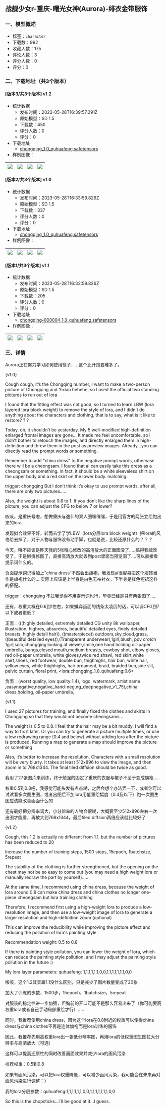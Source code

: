 ## 战舰少女r-重庆-曙光女神(Aurora)-绯衣金带服饰
### 一、模型概述

- 标签：`character`
- 下载数：992
- 收藏人数：175
- 评论人数：3
- 评分人数：0
- 评分：0

### 二、下载地址（共3个版本）

#### [版本3/共3个版本] v1.2

- 统计数据
  - 发布时间：2023-05-28T16:39:57.091Z
  - 原始模型：SD 1.5
  - 下载数：450
  - 评分人数：0
  - 评分：0
- 下载地址
  - [chongqing_1.0_quhuafeng.safetensors](https://civitai.com/api/download/models/83870)
- 样例图像：

| <img src="https://image.civitai.com/xG1nkqKTMzGDvpLrqFT7WA/d38122f5-c64c-484a-aad5-455c7a91ca3f/width=450/1260059.jpeg" /> | <img src="https://image.civitai.com/xG1nkqKTMzGDvpLrqFT7WA/5a76427d-0e8c-4a6d-bd5d-d146061489e3/width=450/946537.jpeg" /> | <img src="https://image.civitai.com/xG1nkqKTMzGDvpLrqFT7WA/3b9b67eb-861f-4ca3-94c8-cea42e3d5565/width=450/946538.jpeg" /> | <img src="https://image.civitai.com/xG1nkqKTMzGDvpLrqFT7WA/670b9b5f-4b76-4cc3-b9e5-92f2604034b4/width=450/946536.jpeg" /> |
| ---- | ---- | ---- | ---- |

#### [版本2/共3个版本] v1.0

- 统计数据
  - 发布时间：2023-05-28T16:33:59.826Z
  - 原始模型：SD 1.5
  - 下载数：337
  - 评分人数：0
  - 评分：0
- 下载地址
  - [chongqing_1.0_quhuafeng.safetensors](https://civitai.com/api/download/models/76186)
- 样例图像：

| <img src="https://image.civitai.com/xG1nkqKTMzGDvpLrqFT7WA/79ffbe16-a696-420e-80fa-a5a4b8cd1568/width=450/852541.jpeg" /> | <img src="https://image.civitai.com/xG1nkqKTMzGDvpLrqFT7WA/400bf787-d814-4170-9c63-b41495ef321b/width=450/852537.jpeg" /> | <img src="https://image.civitai.com/xG1nkqKTMzGDvpLrqFT7WA/021f65a8-2f83-43c1-8f37-34c148276a91/width=450/852530.jpeg" /> | <img src="https://image.civitai.com/xG1nkqKTMzGDvpLrqFT7WA/4913f968-e79e-480f-817b-25e081a8d13b/width=450/852532.jpeg" /> |
| ---- | ---- | ---- | ---- |

#### [版本1/共3个版本] v1.1

- 统计数据
  - 发布时间：2023-05-28T16:33:59.826Z
  - 原始模型：SD 1.5
  - 下载数：205
  - 评分人数：0
  - 评分：0
- 下载地址
  - [chongqing-000004_1.0_quhuafeng.safetensors](https://civitai.com/api/download/models/83404)
- 样例图像：

| <img src="https://image.civitai.com/xG1nkqKTMzGDvpLrqFT7WA/36b44316-93e2-41c4-a05e-0d2aaf7a6ab0/width=450/940579.jpeg" /> | <img src="https://image.civitai.com/xG1nkqKTMzGDvpLrqFT7WA/4c45c855-ef94-4b98-9f9f-3a3647aceebe/width=450/940581.jpeg" /> | <img src="https://image.civitai.com/xG1nkqKTMzGDvpLrqFT7WA/57635fb7-5b7c-49a2-a133-a15305c0ce7a/width=450/940578.jpeg" /> | <img src="https://image.civitai.com/xG1nkqKTMzGDvpLrqFT7WA/89f85427-0978-490b-be9c-4f6c0a0f2f3b/width=450/940582.jpeg" /> |
| ---- | ---- | ---- | ---- |


### 三、详情
<p>Aurora正在努力学习如何使用筷子……这个比开炮要难多了。</p><p></p><p>{v1.0}</p><p>Cough cough, it’s the Chongqing number, I want to make a two-person picture of Chongqing and Yixian hehehe, so I used the official two standing pictures to run out of lora</p><p>I found that the fitting effect was not good, so I turned to learn LBW (lora layered lora block weight) to remove the style of lora, and I didn’t do anything about the characters and clothing, that is to say, what is it like to restore? ? ?</p><p>Today, oh, it shouldn’t be yesterday. My 5 well-modified high-definition enlarged frontal images are gone... It made me feel uncomfortable, so I didn’t bother to retouch the images, and directly enlarged them in high-definition and threw them in the post as preview images. Already...you can directly read the prompt words or something.</p><p>Remember to add "china dress" to the negative prompt words, otherwise there will be a cheongsam. I found that ai can easily take this dress as a cheongsam or something. In fact, it should be a white sleeveless shirt on the upper body and a red skirt on the lower body. matching.</p><p>trigger: chongqing But I don’t think it’s okay to use prompt words, after all, there are only two pictures.....</p><p>Also, the weight is about 0.6 to 1. If you don’t like the sharp lines of the picture, you can adjust the CFG to below 7 or lower?</p><p></p><p>咳咳，是重庆号啦，想做重庆与逸仙的双人图嘿嘿嘿，于是用官方的两张立绘跑出来的lora</p><p>发现拟合效果不好，转而去学了学LBW（lora分层lora block weight）把lora的风格给去掉了，对于人物与服饰没有动手脚，也就是说，比较还原什么的？？？</p><p>今天，哦不应该是昨天我的5张精心修改的高清放大的正面图没了.....搞得我贼难受了，于是懒得修图了，直接高清放大就丢到post里面当预览图了....可以直接看提示词什么的。</p><p>负面提示词记得加上”china dress“不然会出旗袍，我发现ai很容易把这个服饰当作是旗袍什么的....实际上应该是上半身是白色无袖衬衣，下半身是红色短裙这样的搭配。</p><p>trigger：chongqing 不过我觉得不用提示词也行，毕竟已经是只有两张图了.....</p><p>还有，权重大概在0.6到1左右，如果嫌弃画面的线条太凌厉的话，可以调CFG到7以下或者更低？</p><p></p><p>正面：(((highly detailed, extremely detailed CG unity 8k wallpaper, illustration, highres, absurdres, beautiful detailed eyes, finely detailed breasts, highly detail hair)), ((masterpiece)) outdoors,sky,cloud,grass, ((beautiful detailed eyes)),(Transparent underwear),1girl,blush, pov crotch 1girl,solo,chongqing looking at viewer,smile,one hand holding oil-paper umbrella, bangs,closed mouth,medium breasts, cowboy shot, elbow gloves, red oil-paper umbrella, white gloves,twice red shawl, red skirt,white shirt,shoes, red footwear, double bun, thighhighs, hair bun, white hair, yellow eyes, white thighhighs, hair ornament, braid, braided bun,side slit, pelvic curtain, floral print, &lt;lora:chongqing_1.0_quhuafeng:0.6&gt;</p><p></p><p>负面：(worst quality, low quality:1.4), logo, watermark, artist name ,easynegative,negative_hand-neg,ng_deepnegative_v1_75t,china dress,holding, oil-paper umbrella,</p><p></p><p>{v1.1}</p><p>I used 27 pictures for training, and finally fixed the clothes and skirts in Chongqing so that they would not become cheongsams...</p><p>The weight is 0.5 to 0.8. I feel that the hair may be a bit muddy. I will find a way to fix it later. Or you can try to generate a picture multiple times, or use a low redrawing range (0.4 and below) without adding lora after the picture is produced. Running a map to generate a map should improve the picture or something</p><p>Also, it’s better to increase the resolution. Characters with a small resolution will be very blurry. It takes at least 512x896 to view the image, and then zoom in to 768x1344. The final tiled diffsion should be twice as good.</p><p></p><p>我用了27张图片来训练，终于勉强的固定了重庆的衣服与裙子不至于变成旗袍.....</p><p>权重0.5到0.8吧，我感觉可能头发有点点糊，之后会想个办法弄一下，或者你可以试试看多次图生图，或者出图后不加lora用低重绘幅度（0.4及以下）跑一次图生图应该能改善画面什么的</p><p>还有最好把分辨率调大，小分辨率的人物会很糊，大概要至少512x896左右一次出图才能看，再放大到768x1344，最后tiled diffsion两倍应该就比较好了</p><p></p><p>{v1.2}</p><p>Cough, this 1.2 is actually no different from 1.1, but the number of pictures has been reduced to 20</p><p>Increase the number of training steps, 1500 steps, 15epoch, 1batchsize, 5repeat</p><p>The stability of the clothing is further strengthened, but the opening on the chest may not be so easy to come out (you may need a high weight lora or manually redraw the part by yourself).....</p><p>At the same time, I recommend using china dress, because the weight of lora around 0.8 can make china dress and china clothes no longer one-piece cheongsam but lora training clothing</p><p>Therefore, I recommend first using a high-weight lora to produce a low-resolution image, and then use a low-weight image of lora to generate a larger resolution and high-definition zoom (optional)</p><p>This can improve the reducibility while improving the picture effect and reducing the pollution of lora's painting style</p><p>Recommendation weight: 0.5 to 0.8</p><p>If there is painting style pollution, you can lower the weight of lora, which can reduce the painting style pollution, and I may adjust the painting style pollution in the future :)</p><p>My lora layer parameters: quhuafeng: 1,1,1,1,1,1,0,0,1,1,1,1,1,1,1,0,0</p><p></p><p>咳咳，这个1.2其实跟1.1没什么区别，只是减少了图片数量变成了20张</p><p>加大了训练的步数，1500步，15epoch，1batchsize，5repeat</p><p>对服装的稳定性进一步加强，但胸前的开口可能不是那么容易出来了（你可能要高权重lora或者自己手动局部重绘才行）.....</p><p>同时，我推荐使用china dress，因为这个lora在0.8附近的权重可以使得china dress与china clothes不再是连体旗袍而是lora训练的服饰</p><p>因此，我推荐先用高权重lora出一张低分辨率图，再用lora的低权重图生图拉大分辨率与高清放大（可选）</p><p>这样可以提高还原性的同时改善画面效果并减少lora的画风污染</p><p>推荐权重：0.5到0.8</p><p>如果有画风污染，可以把lora权重降低，可以减少画风污染，我可能会在未来再对画风污染进行调整：）</p><p>我的lora分层参数：quhuafeng:1,1,1,1,1,1,0,0,1,1,1,1,1,1,1,0,0</p><p></p><p>So this is the chopsticks…I`ll be good at it…I guess.</p>